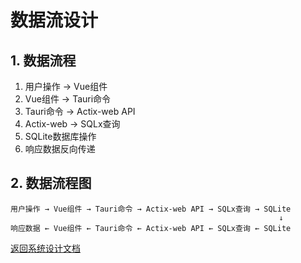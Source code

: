 # 数据流设计

## 1. 数据流程

1. 用户操作 → Vue组件
2. Vue组件 → Tauri命令
3. Tauri命令 → Actix-web API
4. Actix-web → SQLx查询
5. SQLite数据库操作
6. 响应数据反向传递

## 2. 数据流程图

```
用户操作 → Vue组件 → Tauri命令 → Actix-web API → SQLx查询 → SQLite
                                                            ↓
响应数据 ← Vue组件 ← Tauri命令 ← Actix-web API ← SQLx查询 ← SQLite
```

[返回系统设计文档](../SYSTEM_DESIGN.md)
